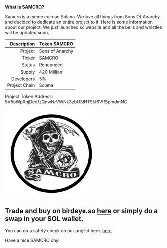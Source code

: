 **What is SAMCRO?**

Samcro is a meme coin on Solana. We love all things from Sons Of Anarchy and decided to dedicate an entire project to it.
Here is some information about our project. We just launched so website and all the bells and whistles will be updated soon.

| Description | Token SAMCRO |
|-----:|---------------|
|Project|Sons of Anarchy|
|Ticker|SAMCRO|
|Status|Renounced|
|Supply|420 Million|
|Developers|5%|
|Project Chain|Solana|

Project Token Address: 5V5uWpRhjDedfzQnwNrVWNk3zbU3fHT5fJ6VRSpmdmNG

![Image of fast.ai logo](images/logo.png)

## Trade and buy on birdeye.so [here](https://birdeye.so/token/5V5uWpRhjDedfzQnwNrVWNk3zbU3fHT5fJ6VRSpmdmNG?chain=solana) or simply do a swap in your SOL wallet.
You can do a safety check on our project here.
[here](https://rugcheck.xyz/tokens/5V5uWpRhjDedfzQnwNrVWNk3zbU3fHT5fJ6VRSpmdmNG)

Have a nice SAMCRO day!
